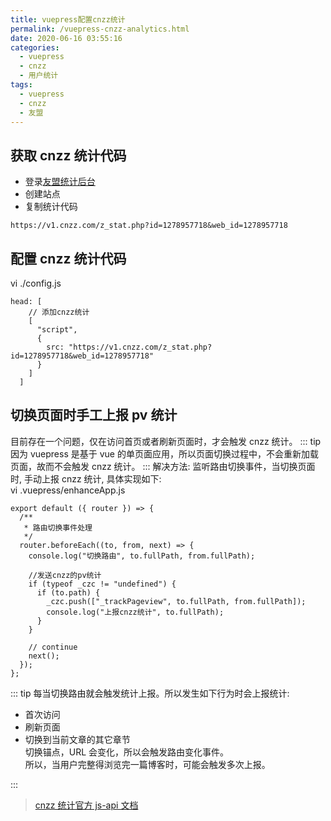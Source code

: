 ```yaml
---
title: vuepress配置cnzz统计
permalink: /vuepress-cnzz-analytics.html
date: 2020-06-16 03:55:16
categories:
  - vuepress
  - cnzz
  - 用户统计
tags:
  - vuepress
  - cnzz
  - 友盟
---
```


## 获取 cnzz 统计代码

- 登录[友盟统计后台](https://www.umeng.com/)
- 创建站点
- 复制统计代码

```
https://v1.cnzz.com/z_stat.php?id=1278957718&web_id=1278957718
```

## 配置 cnzz 统计代码

vi ./config.js

```
head: [
    // 添加cnzz统计
    [
      "script",
      {
        src: "https://v1.cnzz.com/z_stat.php?id=1278957718&web_id=1278957718"
      }
    ]
  ]
```

## 切换页面时手工上报 pv 统计

目前存在一个问题，仅在访问首页或者刷新页面时，才会触发 cnzz 统计。
::: tip
因为 vuepress 是基于 vue 的单页面应用，所以页面切换过程中，不会重新加载页面，故而不会触发 cnzz 统计。
:::
解决方法: 监听路由切换事件，当切换页面时, 手动上报 cnzz 统计, 具体实现如下:  
vi .vuepress/enhanceApp.js

```
export default ({ router }) => {
  /**
   * 路由切换事件处理
   */
  router.beforeEach((to, from, next) => {
    console.log("切换路由", to.fullPath, from.fullPath);

    //发送cnzz的pv统计
    if (typeof _czc != "undefined") {
      if (to.path) {
        _czc.push(["_trackPageview", to.fullPath, from.fullPath]);
        console.log("上报cnzz统计", to.fullPath);
      }
    }

    // continue
    next();
  });
};
```

::: tip
每当切换路由就会触发统计上报。所以发生如下行为时会上报统计:

- 首次访问
- 刷新页面
- 切换到当前文章的其它章节  
  切换锚点，URL 会变化，所以会触发路由变化事件。  
  所以，当用户完整得浏览完一篇博客时，可能会触发多次上报。

:::

> [cnzz 统计官方 js-api 文档](https://open.cnzz.com/a/api/trackpageview/)
